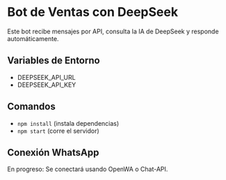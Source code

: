 # Bot de Ventas con DeepSeek

Este bot recibe mensajes por API, consulta la IA de DeepSeek y responde automáticamente.

## Variables de Entorno
- DEEPSEEK_API_URL
- DEEPSEEK_API_KEY

## Comandos
- `npm install` (instala dependencias)
- `npm start` (corre el servidor)

## Conexión WhatsApp
En progreso: Se conectará usando OpenWA o Chat-API.
